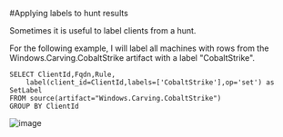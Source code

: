 #Applying labels to hunt results

Sometimes it is useful to label clients from a hunt.

For the following example, I will label all machines with rows from the Windows.Carving.CobaltStrike artifact with a label "CobaltStrike".

```vql
SELECT ClientId,Fqdn,Rule,
    label(client_id=ClientId,labels=['CobaltStrike'],op='set') as SetLabel
FROM source(artifact="Windows.Carving.CobaltStrike")
GROUP BY ClientId
```

![image](https://user-images.githubusercontent.com/13081800/169450498-39d31902-81ec-4b7c-8c6c-72abe0419c7e.png)
